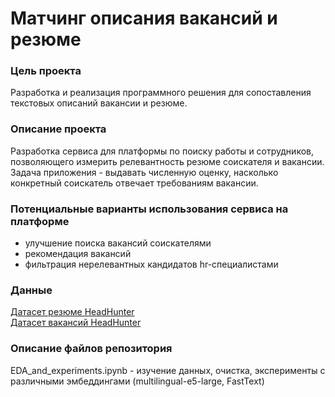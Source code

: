 # Матчинг описания вакансий и резюме
### Цель проекта
Разработка и реализация программного решения для сопоставления текстовых описаний вакансии и резюме.
### Описание проекта 
Разработка сервиса для платформы по поиску работы и сотрудников, позволяющего измерить релевантность резюме соискателя и вакансии. Задача приложения - выдавать численную оценку, насколько конкретный соискатель отвечает требованиям вакансии.
### Потенциальные варианты использования сервиса на платформе
- улучшение поиска вакансий соискателями
- рекомендация вакансий
- фильтрация нерелевантных кандидатов hr-специалистами <br />
### Данные
[Датасет резюме HeadHunter](https://drive.google.com/file/d/1ikA_Ht45fXD2w5dWZ9sGTSRl-UNeCVub/view) <br />
[Датасет вакансий HeadHunter](https://www.kaggle.com/datasets/etietopabraham/jobs-raw-data/data)
### Описание файлов репозитория
EDA_and_experiments.ipynb - изучение данных, очистка, эксперименты с различными эмбеддингами (multilingual-e5-large, FastText)
